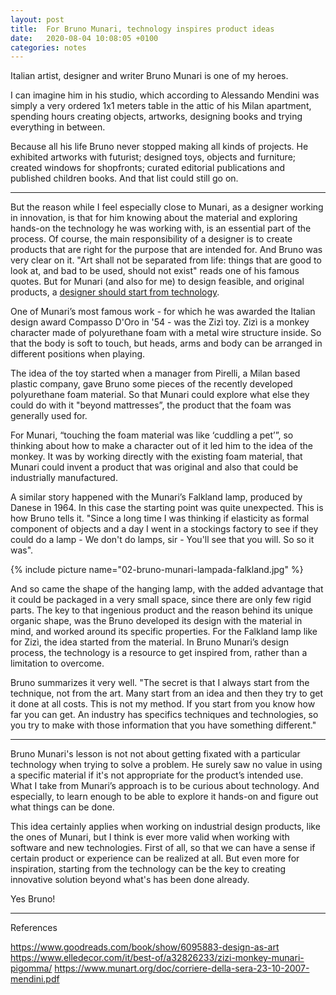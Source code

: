 ```yaml
---
layout: post
title:  For Bruno Munari, technology inspires product ideas
date:   2020-08-04 10:08:05 +0100
categories: notes
---
```


Italian artist, designer and writer Bruno Munari is one of my heroes.

I can imagine him in his studio, which according to Alessando Mendini was simply a very ordered 1x1 meters table in the attic of his Milan apartment,  spending hours creating objects, artworks, designing books and trying everything in between.

Because all his life Bruno never stopped making all kinds of projects. He exhibited artworks with futurist; designed toys, objects and furniture; created windows for shopfronts; curated editorial publications and published children books. And that list could still go on.

---

But the reason while I feel especially close to Munari, as a designer working in innovation, is that for him knowing about the material and exploring hands-on the technology he was working with, is an essential part of the process. Of course, the main responsibility of a designer is to create products that are right for the purpose that are intended for. And Bruno was very clear on it. "Art shall not be separated from life: things that are good to look at, and bad to be used, should not exist" reads one of his famous quotes. But for Munari (and also for me) to design feasible, and original products, a [designer should start from technology](https://medium.com/@orgonomyprod/in-praise-of-creative-technology-7895a9148dfc).

One of Munari’s most famous work - for which he was awarded the Italian design award Compasso D'Oro in '54 - was the Zizì toy. Zizì is a monkey character made of polyurethane foam with a metal wire structure inside. So that the body is soft to touch, but heads, arms and body can be arranged in different positions when playing.

The idea of the toy started when a manager from Pirelli, a Milan based plastic company, gave Bruno some pieces of the recently developed polyurethane foam material. So that Munari could explore what else they could do with it "beyond mattresses”, the product that the foam was generally used for.

For Munari, “touching the foam material was like ‘cuddling a pet’”, so thinking about how to make a character out of it led him to the idea of the monkey. It was by working directly with the existing foam material, that Munari could invent a product that was original and also that could be industrially manufactured.

A similar story happened with the Munari’s Falkland lamp, produced by Danese in 1964. In this case the starting point was quite unexpected. This is how Bruno tells it. "Since a long time I was thinking if elasticity as formal component of objects and a day I went in a stockings factory to see if they could do a lamp  - We don't do lamps, sir - You'll see that you will. So so it was".

{% include picture name="02-bruno-munari-lampada-falkland.jpg" %}

And so came the shape of the hanging lamp, with the added advantage that it could be packaged in a very small space, since there are only few rigid parts. The key to that ingenious product and the reason behind its unique organic shape, was the Bruno developed its design with the material in mind, and worked around its specific properties. For the Falkland lamp like for Zizì, the idea started from the material. In Bruno Munari’s design process, the technology is a resource to get inspired from, rather than a limitation to overcome.

Bruno summarizes it very well. "The secret is that I always start from the technique, not from the art. Many start from an idea and then they try to get it done at all costs. This is not my method. If you start from you know how far you can get. An industry has specifics techniques and technologies, so you try to make with those information that you have something different."

-----

Bruno Munari's lesson is not not about getting fixated with a particular technology when trying to solve a problem. He surely saw no value in using a specific material if it's not appropriate for the product’s intended use. What I take from Munari’s approach is to be curious about technology. And especially, to learn enough to be able to explore it hands-on and figure out what things can be done.

This idea certainly applies when working on industrial design products, like the ones of Munari, but I think is ever more valid when working with software and new technologies. First of all, so that we can have a sense if certain product or experience can be realized at all. But even more for inspiration, starting from the technology can be the key to creating innovative solution beyond what's has been done already.

Yes Bruno!


---

References

https://www.goodreads.com/book/show/6095883-design-as-art
https://www.elledecor.com/it/best-of/a32826233/zizi-monkey-munari-pigomma/
https://www.munart.org/doc/corriere-della-sera-23-10-2007-mendini.pdf

